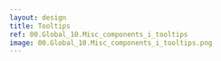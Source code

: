 ```yaml
---
layout: design
title: Tooltips
ref: 00.Global_10.Misc_components_i_tooltips
image: 00.Global_10.Misc_components_i_tooltips.png
---
```


